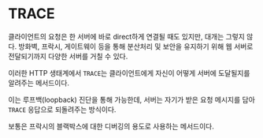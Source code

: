 # TRACE

클라이언트의 요청은 한 서버에 바로 direct하게 연결될 때도 있지만, 대개는 그렇지 않다. 방화벽, 프락시, 게이트웨이 등을 통해 분산처리 및 보안을 유지하기 위해 웹 서버로 전달되기까지 다양한 서버를 거칠 수 있다.

이러한 HTTP 생태계에서 `TRACE`는 클라이언트에게 자신이 어떻게 서버에 도달될지를 알려주는 메서드이다.

이는 루프백(loopback) 진단을 통해 가능한데, 서버는 자기가 받은 요청 메시지를 담아 `TRACE` 응답으로 되돌려주는 방식이다.

보통은 프락시의 블랙박스에 대한 디버깅의 용도로 사용하는 메서드이다.
